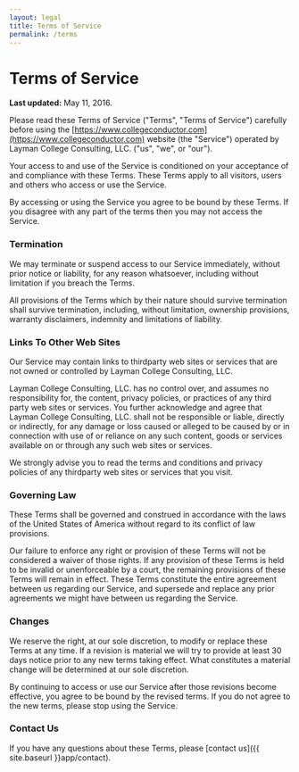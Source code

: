 ```yaml
---
layout: legal
title: Terms of Service
permalink: /terms
---
```

# Terms of Service

**Last updated:** May 11, 2016.

Please read these Terms of Service ("Terms", "Terms of Service")
carefully before using the [https://www.collegeconductor.com](https://www.collegeconductor.com) website
(the "Service") operated by Layman College Consulting, LLC.
("us", "we", or "our").

Your access to and use of the Service is conditioned on your
acceptance of and compliance with these Terms. These Terms apply to
all visitors, users and others who access or use the Service.

By accessing or using the Service you agree to be bound by these Terms.
If you disagree with any part of the terms then you may not access the
Service.

### Termination

We may terminate or suspend access to our Service immediately,
without prior notice or liability, for any reason whatsoever,
including without limitation if you breach the Terms.

All provisions of the Terms which by their nature should survive
termination shall survive termination, including, without limitation,
ownership provisions, warranty disclaimers, indemnity and limitations of liability.

### Links To Other Web Sites

Our Service may contain links to third­party web sites or services
that are not owned or controlled by Layman College Consulting, LLC.

Layman College Consulting, LLC. has no control over, and assumes
no responsibility for, the content, privacy policies, or practices of
any third party web sites or services. You further acknowledge and
agree that Layman College Consulting, LLC. shall not be responsible
or liable, directly or indirectly, for any damage or loss caused
or alleged to be caused by or in connection with use of or reliance
on any such content, goods or services available on or through any
such web sites or services.

We strongly advise you to read the terms and conditions and
privacy policies of any third­party web sites or services that you visit.

### Governing Law

These Terms shall be governed and construed in accordance with the
laws of the United States of America without regard to its conflict
of law provisions.

Our failure to enforce any right or provision of these Terms will not
be considered a waiver of those rights. If any provision of these
Terms is held to be invalid or unenforceable by a court, the
remaining provisions of these Terms will remain in effect. These
Terms constitute the entire agreement between us regarding our Service,
and supersede and replace any prior agreements we might have between
us regarding the Service.

### Changes

We reserve the right, at our sole discretion, to modify or replace
these Terms at any time. If a revision is material we will try to
provide at least 30 days notice prior to any new terms taking effect.
What constitutes a material change will be determined at our sole discretion.

By continuing to access or use our Service after those revisions
become effective, you agree to be bound by the revised terms.
If you do not agree to the new terms, please stop using the Service.

### Contact Us

If you have any questions about these Terms,
please [contact us]({{ site.baseurl }}app/contact).
